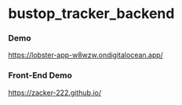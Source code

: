 ﻿# bustop_tracker_backend

### Demo
https://lobster-app-w8wzw.ondigitalocean.app/

### Front-End Demo
https://zacker-222.github.io/

